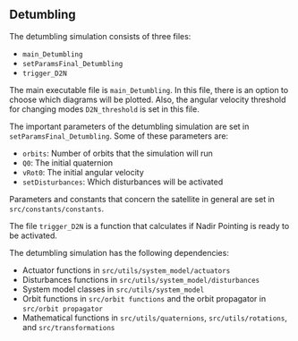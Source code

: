 ##  Detumbling

The detumbling simulation consists of three files:
- `main_Detumbling`
- `setParamsFinal_Detumbling`
- `trigger_D2N`

The main executable file is `main_Detumbling`. In this file, there is an option to choose which diagrams will be plotted. Also, the angular velocity threshold for changing modes `D2N_threshold` is set in this file. 

The important parameters of the detumbling simulation are set in `setParamsFinal_Detumbling`. Some of these parameters are:
- `orbits`: Number of orbits that the simulation will run
- `Q0`: The initial quaternion
- `vRot0`: The initial angular velocity
- `setDisturbances`: Which disturbances will be activated

Parameters and constants that concern the satellite in general are set in `src/constants/constants`.

The file `trigger_D2N` is a function that calculates if Nadir Pointing is ready to be activated.

The detumbling simulation has the following dependencies:
- Actuator functions in `src/utils/system_model/actuators`
- Disturbances functions in `src/utils/system_model/disturbances`
- System model classes in `src/utils/system_model`
- Orbit functions in `src/orbit functions` and the orbit propagator in `src/orbit propagator`
- Mathematical functions in `src/utils/quaternions`, `src/utils/rotations`, and `src/transformations`
